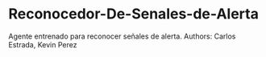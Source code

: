 # Reconocedor-De-Senales-de-Alerta
Agente entrenado para reconocer señales de alerta.
Authors: Carlos Estrada, Kevin Perez
